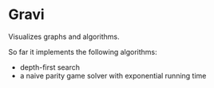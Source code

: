 Gravi
=====

Visualizes graphs and algorithms.

So far it implements the following algorithms:
- depth-first search
- a naive parity game solver with exponential running time

